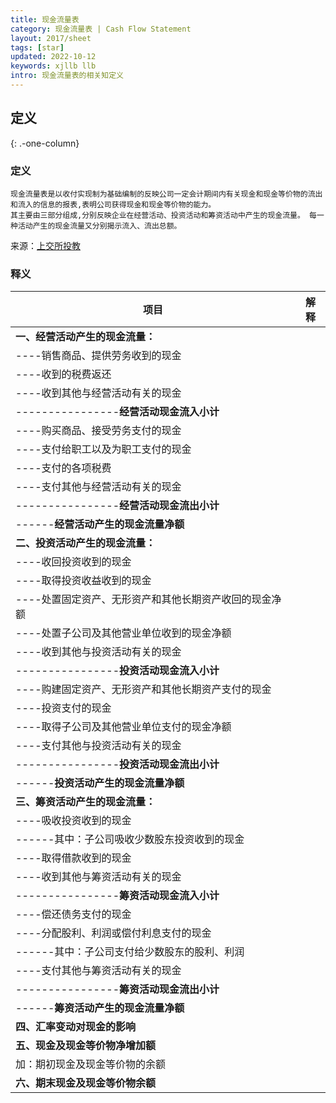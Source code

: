 ```yaml
---
title: 现金流量表
category: 现金流量表 | Cash Flow Statement
layout: 2017/sheet
tags: [star]
updated: 2022-10-12
keywords: xjllb llb
intro: 现金流量表的相关知定义
---
```



## 定义
{: .-one-column}

### 定义
```
现金流量表是以收付实现制为基础编制的反映公司一定会计期间内有关现金和现金等价物的流出和流入的信息的报表,表明公司获得现金和现金等价物的能力。 
其主要由三部分组成,分别反映企业在经营活动、投资活动和筹资活动中产生的现金流量。 每一种活动产生的现金流量又分别揭示流入、流出总额。
```
来源：[上交所投教](http://www.csrc.gov.cn/ningxia/c105510/c4487098/content.shtml)


### 释义

**项目**                                            |**解释**
----------------------------------------------------|---------------------------------------------
**一、经营活动产生的现金流量：**| 
----销售商品、提供劳务收到的现金| 
----收到的税费返还| 
----收到其他与经营活动有关的现金| 
----------------**经营活动现金流入小计**| 
----购买商品、接受劳务支付的现金| 
----支付给职工以及为职工支付的现金| 
----支付的各项税费| 
----支付其他与经营活动有关的现金| 
----------------**经营活动现金流出小计**| 
------**经营活动产生的现金流量净额**| 
**二、投资活动产生的现金流量：**| 
----收回投资收到的现金| 
----取得投资收益收到的现金| 
----处置固定资产、无形资产和其他长期资产收回的现金净额| 
----处置子公司及其他营业单位收到的现金净额| 
----收到其他与投资活动有关的现金| 
----------------**投资活动现金流入小计**| 
----购建固定资产、无形资产和其他长期资产支付的现金| 
----投资支付的现金| 
----取得子公司及其他营业单位支付的现金净额| 
----支付其他与投资活动有关的现金| 
----------------**投资活动现金流出小计**| 
------**投资活动产生的现金流量净额**| 
**三、筹资活动产生的现金流量：**| 
----吸收投资收到的现金| 
------其中：子公司吸收少数股东投资收到的现金| 
----取得借款收到的现金| 
----收到其他与筹资活动有关的现金| 
----------------**筹资活动现金流入小计**| 
----偿还债务支付的现金| 
----分配股利、利润或偿付利息支付的现金| 
------其中：子公司支付给少数股东的股利、利润| 
----支付其他与筹资活动有关的现金| 
----------------**筹资活动现金流出小计**| 
------**筹资活动产生的现金流量净额**| 
**四、汇率变动对现金的影响**| 
**五、现金及现金等价物净增加额**| 
    加：期初现金及现金等价物的余额| 
**六、期末现金及现金等价物余额**| 